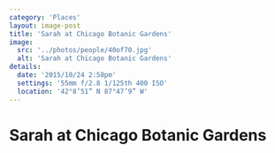 ```yaml
---
category: 'Places'
layout: image-post
title: 'Sarah at Chicago Botanic Gardens'
image:
  src: '../photos/people/40of70.jpg'
  alt: 'Sarah at Chicago Botanic Gardens'
details:
  date: '2015/10/24 2:58pm'
  settings: '55mm f/2.8 1/125th 400 ISO'
  location: '42°8’51” N 87°47’9” W'
---
```

<h1 class="d-none">Sarah at Chicago Botanic Gardens</h1>